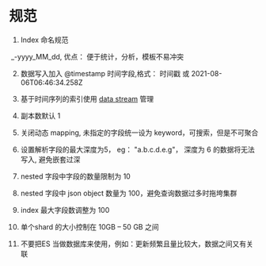 # 规范

1. Index 命名规范

​              <team>_<business>-yyyy_MM_dd, 优点： 便于统计，分析，模板不易冲突

2. 数据写入加入 @timestamp 时间字段,格式： 时间戳 或 2021-08-06T06:46:34.258Z 

3. 基于时间序列的索引使用 [data stream](https://confluence.newegg.org/display/XABD/Data+Streams) 管理

4. 副本数默认 1

5. 关闭动态 mapping, 未指定的字段统一设为 keyword，可搜索，但是不可聚合

6. 设置解析字段的最大深度为5， eg： "a.b.c.d.e.g"， 深度为 6 的数据将无法写入, 避免嵌套过深

7. nested 字段中字段的数量限制为  10

8. nested 字段中 json object 数量为 100，避免查询数据过多时拖垮集群

9. index 最大字段数调整为 100

10. 单个shard 的大小控制在 10GB – 50 GB 之间

11. 不要把ES 当做数据库来使用，例如：更新频繁且量比较大，数据之间又有关联